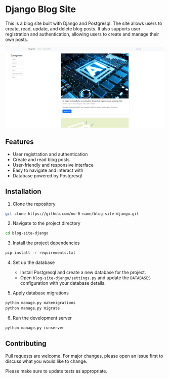 # Django Blog Site

This is a blog site built with Django and Postgresql. The site allows users to create, read, update, and delete blog posts. It also supports user registration and authentication, allowing users to create and manage their own posts.

![blog-photo](https://github.com/no-0-name/blog-site-django/blob/main/blog-photo.png)
## Features

- User registration and authentication
- Create and read blog posts
- User-friendly and responsive interface
- Easy to navigate and interact with
- Database powered by Postgresql

## Installation

1. Clone the repository

```bash
git clone https://github.com/no-0-name/blog-site-django.git
```

2. Navigate to the project directory

```bash
cd blog-site-django
```

3. Install the project dependencies

```bash
pip install -r requirements.txt
```

4. Set up the database

   - Install Postgresql and create a new database for the project.
   - Open `blog-site-django/settings.py` and update the `DATABASES` configuration with your database details.

5. Apply database migrations

```bash
python manage.py makemigrations
python manage.py migrate
```

6. Run the development server

```bash
python manage.py runserver
```

## Contributing

Pull requests are welcome. For major changes, please open an issue first to discuss what you would like to change.

Please make sure to update tests as appropriate.
